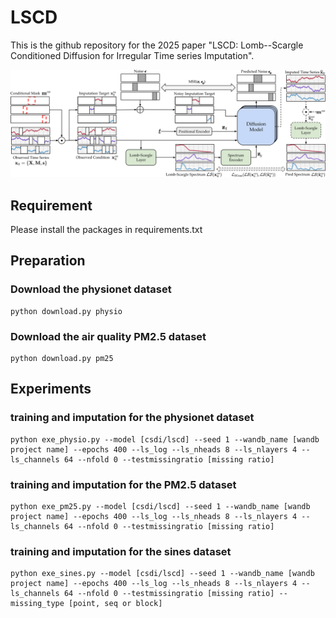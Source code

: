 # LSCD
This is the github repository for the 2025 paper "LSCD: Lomb--Scargle Conditioned Diffusion for Irregular Time series Imputation".



![alt text](./LSCD_diagram.png)

## Requirement

Please install the packages in requirements.txt

## Preparation
### Download the physionet dataset 
```shell
python download.py physio
```
### Download the air quality PM2.5 dataset 
```shell
python download.py pm25
```

## Experiments 

### training and imputation for the physionet dataset
```shell
python exe_physio.py --model [csdi/lscd] --seed 1 --wandb_name [wandb project name] --epochs 400 --ls_log --ls_nheads 8 --ls_nlayers 4 --ls_channels 64 --nfold 0 --testmissingratio [missing ratio]
```

### training and imputation for the PM2.5 dataset
```shell
python exe_pm25.py --model [csdi/lscd] --seed 1 --wandb_name [wandb project name] --epochs 400 --ls_log --ls_nheads 8 --ls_nlayers 4 --ls_channels 64 --nfold 0 --testmissingratio [missing ratio]
```

### training and imputation for the sines dataset
```shell
python exe_sines.py --model [csdi/lscd] --seed 1 --wandb_name [wandb project name] --epochs 400 --ls_log --ls_nheads 8 --ls_nlayers 4 --ls_channels 64 --nfold 0 --testmissingratio [missing ratio] --missing_type [point, seq or block]
```
